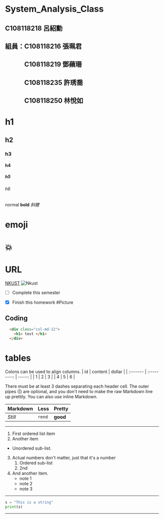 # System_Analysis_Class

## C108118218 呂紹勳

## 組員：C108118216  張珮君
## 　　　C108118219 鄧蘋珊
## 　　　C108118235 許琇喬
## 　　　C108118250 林悅如

# h1

## h2

### h3

#### h4

##### h5

###### h6


normal
**bold**
*斜體*
# emoji
# 💥

# URL
[NKUST](https://www.nkust.edu.tw/)
![Nkust](https://www.nkust.edu.tw/var/file/0/1000/img/513/182513897.png "NKUST")

- [ ] Complete this semester
- [X] Finish this homework
#Picture


## Coding

```html
  <div class="col-md-12">
    <h1> test </h1>
  </div>
```
# tables

Colons can be used to align columns.
|  id  |      content      |  dollar  |
| :------- |  :---------:  | -----: |
| 1 | 2 | 3 |
| 4 | 5 | 6 |

There must be at least 3 dashes separating each header cell.
The outer pipes (|) are optional, and you don't need to make the raw Markdown line up prettily. You can also use inline Markdown.

| Markdown | Less | Pretty |
| :------- | :--- | :----- |
| *Still* | `rend` | **good** |


***
1. First ordered list item
2. Another item
  * Unordered sub-list.
3. Actual numbers don't matter, just that it's a number
   1. Ordered sub-list
   2. 2nd
4. And another item.
   * note 1
   * note 2
   * note 3

***

```python
s = "This is a string"
print(s)
```

***

